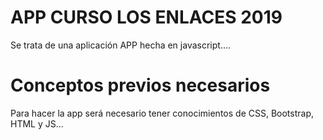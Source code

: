 # APP CURSO LOS ENLACES 2019

Se trata de una aplicación APP hecha en javascript....

# Conceptos previos necesarios

Para hacer la app será necesario tener conocimientos de CSS, Bootstrap, HTML y JS...

